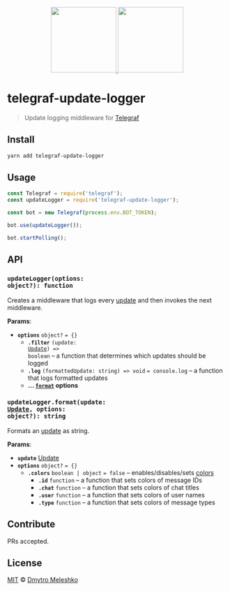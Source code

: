 <p align="center">
  <a href="https://telegram.org/">
    <img height="150" src="https://cdn.worldvectorlogo.com/logos/telegram.svg">
  </a>
  <a href="http://telegraf.js.org/">
    <img height="150" src="https://cdn.rawgit.com/telegraf/telegraf/develop/docs/telegraf.png">
  </a>
</p>

# telegraf-update-logger

> Update logging middleware for [Telegraf](http://telegraf.js.org/)

## Install

```bash
yarn add telegraf-update-logger
```

## Usage

```js
const Telegraf = require('telegraf');
const updateLogger = require('telegraf-update-logger');

const bot = new Telegraf(process.env.BOT_TOKEN);

bot.use(updateLogger());

bot.startPolling();
```

## API

### <code>updateLogger(options: object?): function</code>

Creates a middleware that logs every [update](https://core.telegram.org/bots/api#update) and then invokes the next middleware.

**Params**:

* **`options`** `object?` `= {}`
  * **`.filter`** <code>(update: <a href="https://core.telegram.org/bots/api#update">Update</a>) => boolean</code> – a function that determines which updates should be logged
  * **`.log`** `(formattedUpdate: string) => void` `= console.log` – a function that logs formatted updates
  * **... [`format`](#updateloggerformatupdate-update-options-object-string) options**

### <code>updateLogger.format(update: <a href="https://core.telegram.org/bots/api#update">Update</a>, options: object?): string</code>

Formats an [update](https://core.telegram.org/bots/api#update) as string.

**Params**:

* **`update`** [Update](https://core.telegram.org/bots/api#update)
* **`options`** `object?` `= {}`
  * **`.colors`** `boolean | object` `= false` – enables/disables/sets [colors](https://github.com/chalk/chalk/)
    * **`.id`** `function` – a function that sets colors of message IDs
    * **`.chat`** `function` – a function that sets colors of chat titles
    * **`.user`** `function` – a function that sets colors of user names
    * **`.type`** `function` – a function that sets colors of message types

## Contribute

PRs accepted.

## License

[MIT](LICENSE) © [Dmytro Meleshko](https://github.com/dmitmel)
